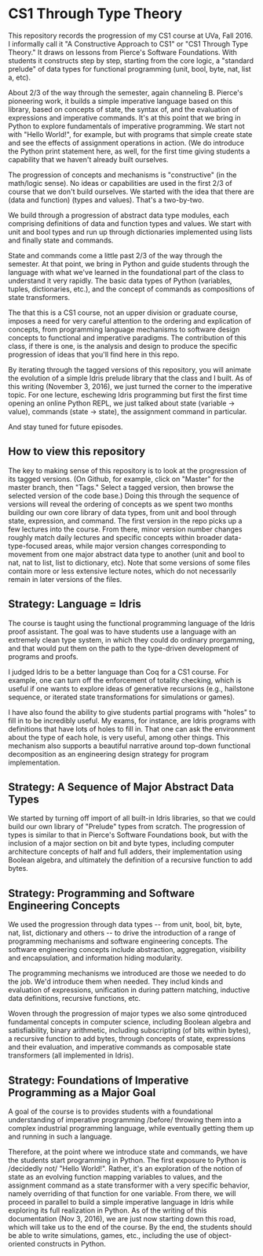 # CS1 Through Type Theory

This repository records the progression of my CS1 course at UVa, 
Fall 2016. I informally call it "A Constructive Approach to CS1" 
or "CS1 Through Type Theory." It draws on lessons from Pierce's 
Software Foundations. With  students it constructs step by step,
starting from the core logic,  a "standard prelude" of data types
for functional programming (unit, bool, byte, nat, list a, etc).

About 2/3 of the way through the semester, again channeling B.
Pierce's pioneering work, it builds a simple imperative language 
based on this library, based on concepts of state, the syntax of,
and the evaluation of expressions and imperative commands. It's
at this point that we bring in Python to explore fundamentals of
imperative programming. We start not with "Hello World!", for
example, but with programs that simple create state and see the
effects of assignment operations in action. (We do introduce the 
Python print statement here, as well, for the first time giving
students a capability that we haven't already built ourselves. 

The progression of concepts and mechanisms is "constructive" (in 
the math/logic sense). No ideas or capabilities are used in the
first 2/3 of course that we don't build ourselves. We started
with the idea that there are (data and function) (types and values).
That's a two-by-two. 

We build through a progression of abstract data type modules, each
comprising definitions of data and function types and values. We 
start with unit and bool types and run up through dictionaries 
implemented using lists and finally state and commands. 

State and commands come a little past 2/3 of the way through the 
semester. At that point, we bring in Python and guide  students
through the language with what we've learned in the foundational
part of the class to understand it very rapidly. The basic data 
types of Python (variables, tuples, dictionaries, etc.), and the
concept of commands as compositions of state transformers. 

The that this is a CS1 course, not an upper division or graduate 
course, imposes a need for very careful attention to the ordering 
and explication of concepts, from programming language mechanisms 
to software design concepts to functional and imperative paradigms. 
The contribution of this class, if there is one, is  the analysis 
and design to produce the specific progression of ideas that you'll 
find here in this repo.

By iterating through the tagged versions of this repository, you
will animate the evolution of a simple Idris prelude library that 
the class and I built. As of this writing (November 3, 2016), we
just turned the corner to the imperative topic. For one lecture, 
eschewing Idris programming but first the first time opening an
online Python REPL, we just talked about state (variable -> value),
commands (state -> state), the assignment command in particular. 

And stay tuned for future episodes.

## How to view this repository

The key to making sense of this repository is to look at the
progression of its tagged versions. (On Github, for example, click on
"Master" for the master branch, then "Tags." Select a tagged
version, then browse the selected version of the code base.) Doing 
this through the sequence of versions will reveal the ordering of 
concepts as we spent two months building our own core library of 
data types, from unit and bool through state, expression, and command. 
The first version in the repo picks up a few lectures into the course. 
From there, minor version number changes roughly match daily lectures 
and specific concepts within broader data-type-focused areas, while 
major version changes corresponding to movement from one major abstract 
data type to another (unit and bool to nat, nat to list, list to 
dictionary, etc). Note that some versions of some files contain more
or less extensive lecture notes, which do not necessarily remain in
later versions of the files.

## Strategy: Language = Idris

The course is taught using the functional programming language of the
Idris proof assistant. The goal was to have students use a language
with an extremely clean type system, in which they could do ordinary
prorgamming, and that would put them on the path to the type-driven
development of programs and proofs. 

I judged Idris to be a better language than Coq for a CS1 course. For 
example, one can turn off the enforcement of totality checking, which 
is useful if one wants to explore ideas of generative recursions (e.g., 
hailstone sequence, or iterated state transformations for simulations 
or games).

I have also found the ability to give students partial programs with
"holes" to fill in to be incredibly useful. My exams, for instance, are
Idris programs with definitions that have lots of holes to fill in. 
That one can ask the environment about the type of each hole, is very
useful, among other things. This mechanism also supports a beautiful
narrative around top-down functional decomposition as an engineering
design strategy for program implementation.


## Strategy: A Sequence of Major Abstract Data Types

We started by turning off import of all built-in Idris libraries, so
that we could build our own library of "Prelude" types from scratch.
The progression of types is similar to that in Pierce's Software
Foundations book, but with the inclusion of a major section on bit and
byte types, including computer architecture concepts of half and full
adders, their implementation using Boolean algebra, and ultimately the
definition of a recursive function to add bytes.


## Strategy: Programming and Software Engineering Concepts

We used the progression through data types -- from unit, bool, bit,
byte, nat, list, dictionary and others -- to drive the introduction of
a range of programming mechanisms and software engineering concepts.
The software engineering concepts include abstraction, aggregation,
visibility and encapsulation, and information hiding modularity.

The programming mechanisms we introduced are those we needed to do the
job. We'd introduce them when needed. They includ kinds and evaluation
of expressions, unification in during pattern matching, inductive data
definitions, recursive functions, etc.

Woven through the progression of major types we also some qintroduced
fundamental concepts in computer science, including Boolean algebra
and satisfiability, binary arithmetic, including subscripting (of bits
within bytes), a recursive function to add bytes, through concepts of
state, expressions and their evaluation, and imperative commands as
composable state transformers (all implemented in Idris).

## Strategy: Foundations of Imperative Programming as a Major Goal

A goal of the course is to provides students with a foundational
understanding of imperative programming /before/ throwing them into a
complex industrial programming language, while eventually getting
them up and running in such a language.

Therefore, at the point where we introduce state and commands, we have
the students start programming in Python. The first exposure to Python
is /decidedly not/ "Hello World!". Rather, it's an exploration of the
notion of state as an evolving function mapping variables to values,
and the assignment command as a state transformer with a very specific
behavior, namely overriding of that function for one variable. From
there, we will proceed in parallel to build a simple imperative
language in Idris while exploring its full realization in Python. As
of the writing of this documentation (Nov 3, 2016), we are just now
starting down this road, which will take us to the end of the course.
By the end, the students should be able to write simulations, games,
etc., including the use of object-oriented constructs in Python.
